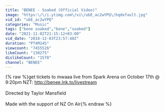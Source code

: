 ```yaml
---
title: "BENEE - Soaked (Official Video)"
image: "https:\/\/i.ytimg.com\/vi\/ubE_ac2wYPQ\/hqdefault.jpg"
vid_id: "ubE_ac2wYPQ"
categories: "Music"
tags: ["bene soaked","bene","soaked"]
date: "2021-11-02T21:15:12+03:00"
vid_date: "2018-12-03T23:57:40Z"
duration: "PT4M14S"
viewcount: "7455526"
likeCount: "130275"
dislikeCount: "1578"
channel: "BENEE"
---
```

{% raw %}get tickets to mwaaa live from Spark Arena on October 17th @ 9:20pm NZT: <a rel="nofollow" target="blank" href="http://benee.lnk.to/livestream">http://benee.lnk.to/livestream</a><br /><br />Directed by Taylor Mansfield<br /><br />Made with the support of NZ On Air{% endraw %}
